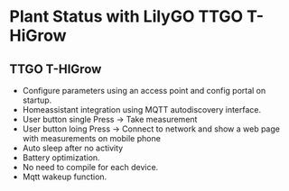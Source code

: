 # Plant Status with LilyGO TTGO T-HiGrow
## TTGO T-HIGrow 
+ Configure parameters using an access point and config portal on startup.
+ Homeassistant integration using MQTT autodiscovery interface.
+ User button single Press -> Take measurement
+ User button loing Press -> Connect to network and show a web page with measurements on mobile phone
+ Auto sleep after no activity
+ Battery optimization.
+ No need to compile for each device.
+ Mqtt wakeup function.


